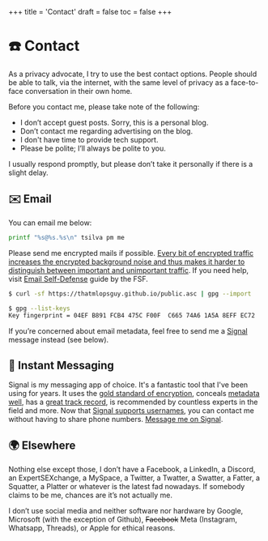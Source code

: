 +++
title = 'Contact'
draft = false
toc = false
+++

# ☎️ Contact

As a privacy advocate, I try to use the best contact options. People should be able to talk, via the internet, 
with the same level of privacy as a face-to-face conversation in their own home.

Before you contact me, please take note of the following:

- I don’t accept guest posts. Sorry, this is a personal blog.
- Don’t contact me regarding advertising on the blog.
- I don't have time to provide tech support.
- Please be polite; I’ll always be polite to you.

I usually respond promptly, but please don’t take it personally if there is a slight delay.

## ✉️ Email

You can email me below:

```sh
printf "%s@%s.%s\n" tsilva pm me
```

Please send me encrypted mails if possible. [Every bit of encrypted traffic increases the encrypted background noise 
and thus makes it harder to distinguish between important and unimportant traffic](https://idlewords.com/2019/06/the_new_wilderness.htm).
If you need help, visit [Email Self-Defense](https://emailselfdefense.fsf.org/en/) guide by the FSF.

```sh
$ curl -sf https://thatmlopsguy.github.io/public.asc | gpg --import
```

```sh
$ gpg --list-keys 
Key fingerprint = 04EF B891 FCB4 475C F00F  C665 74A6 1A5A 8EFF EC72
```

If you’re concerned about email metadata, feel free to send me a [Signal](https://www.signal.org/) message instead (see below).

## 💬 Instant Messaging

Signal is my messaging app of choice. It's a fantastic tool that I've been using for years.
It uses the [gold standard of encryption](https://www.signal.org/docs/), 
conceals [metadata well](https://signal.org/blog/sealed-sender/), has a
[great track record](https://signal.org/bigbrother/eastern-virginia-grand-jury/),
is recommended by countless experts in the field and more.
Now that [Signal supports usernames](https://signal.org/blog/phone-number-privacy-usernames/), 
you can contact me without having to share phone numbers. 
[Message me on Signal](https://signal.me/#eu/tioeXhSUgbUbo7L62t5Xd3BZ9FyW--TLsacCsSNPv2biYX2gnmpMApPYBrzGnYLi).

## 🌍 Elsewhere

Nothing else except those, I don’t have a Facebook, a LinkedIn, a Discord, an ExpertSEXchange, a MySpace, a Twitter, 
a Twatter, a Swatter, a Fatter, a Squatter, a Platter or whatever is the latest fad nowadays. 
If somebody claims to be me, chances are it’s not actually me.

I don’t use social media and neither software nor hardware by Google, Microsoft (with the exception of Github),
~~Facebook~~ Meta (Instagram, Whatsapp, Threads), or Apple for ethical reasons.

